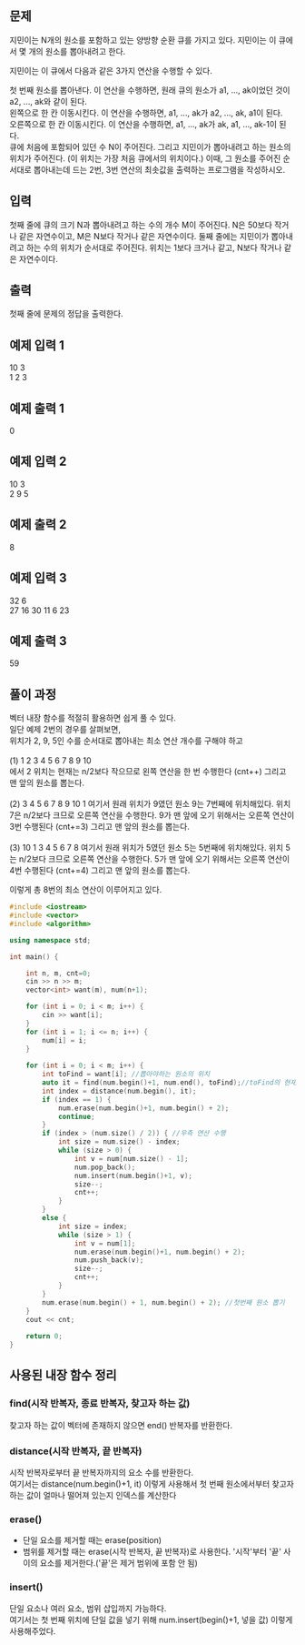 ## 문제
지민이는 N개의 원소를 포함하고 있는 양방향 순환 큐를 가지고 있다. 지민이는 이 큐에서 몇 개의 원소를 뽑아내려고 한다.

지민이는 이 큐에서 다음과 같은 3가지 연산을 수행할 수 있다.

첫 번째 원소를 뽑아낸다. 이 연산을 수행하면, 원래 큐의 원소가 a1, ..., ak이었던 것이 a2, ..., ak와 같이 된다.<br>
왼쪽으로 한 칸 이동시킨다. 이 연산을 수행하면, a1, ..., ak가 a2, ..., ak, a1이 된다.<br>
오른쪽으로 한 칸 이동시킨다. 이 연산을 수행하면, a1, ..., ak가 ak, a1, ..., ak-1이 된다.<br>
큐에 처음에 포함되어 있던 수 N이 주어진다. 그리고 지민이가 뽑아내려고 하는 원소의 위치가 주어진다. (이 위치는 가장 처음 큐에서의 위치이다.) 이때, 그 원소를 주어진 순서대로 뽑아내는데 드는 2번, 3번 연산의 최솟값을 출력하는 프로그램을 작성하시오.
<br>
## 입력
첫째 줄에 큐의 크기 N과 뽑아내려고 하는 수의 개수 M이 주어진다. N은 50보다 작거나 같은 자연수이고, M은 N보다 작거나 같은 자연수이다. 둘째 줄에는 지민이가 뽑아내려고 하는 수의 위치가 순서대로 주어진다. 위치는 1보다 크거나 같고, N보다 작거나 같은 자연수이다.

## 출력
첫째 줄에 문제의 정답을 출력한다.

## 예제 입력 1 
10 3<br>
1 2 3<br>
## 예제 출력 1 
0
## 예제 입력 2 
10 3<br>
2 9 5
## 예제 출력 2 
8
## 예제 입력 3 
32 6<br>
27 16 30 11 6 23
## 예제 출력 3 
59

## 풀이 과정
벡터 내장 함수를 적절히 활용하면 쉽게 풀 수 있다.<br>
일단 예제 2번의 경우를 살펴보면,<br>
위치가 2, 9, 5인 수를 순서대로 뽑아내는 최소 연산 개수를 구해야 하고<br><br>
(1) 1 2 3 4 5 6 7 8 9 10 <br>
에서 2 위치는 현재는 n/2보다 작으므로 왼쪽 연산을 한 번 수행한다 (cnt++)
그리고 맨 앞의 원소를 뽑는다.
<br><br>
(2) 3 4 5 6 7 8 9 10 1
여기서 원래 위치가 9였던 원소 9는 7번째에 위치해있다. 위치 7은 n/2보다 크므로 오른쪽 연산을 수행한다.
9가 맨 앞에 오기 위해서는 오른쪽 연산이 3번 수행된다 (cnt+=3)
그리고 맨 앞의 원소를 뽑는다.
<br><br>
(3) 10 1 3 4 5 6 7 8
여기서 원래 위치가 5였던 원소 5는 5번째에 위치해있다. 위치 5는 n/2보다 크므로 오른쪽 연산을 수행한다.
5가 맨 앞에 오기 위해서는 오른쪽 연산이 4번 수행된다 (cnt+=4)
그리고 맨 앞의 원소를 뽑는다.<br>

이렇게 총 8번의 최소 연산이 이루어지고 있다.


```C++
#include <iostream>
#include <vector>
#include <algorithm>

using namespace std;

int main() {

	int n, m, cnt=0;
	cin >> n >> m;
	vector<int> want(m), num(n+1);

	for (int i = 0; i < m; i++) {
		cin >> want[i];
	}
	for (int i = 1; i <= n; i++) {
		num[i] = i;
	}
	
	for (int i = 0; i < m; i++) {
		int toFind = want[i]; //뽑아야하는 원소의 위치
		auto it = find(num.begin()+1, num.end(), toFind);//toFind의 현재 위치
		int index = distance(num.begin(), it);
		if (index == 1) {
			num.erase(num.begin()+1, num.begin() + 2);
			continue;
		}
		if (index > (num.size() / 2)) { //우측 연산 수행
			int size = num.size() - index;
			while (size > 0) {
				int v = num[num.size() - 1];
				num.pop_back();
				num.insert(num.begin()+1, v);
				size--;
				cnt++;
			}
		}
		else {
			int size = index;
			while (size > 1) {
				int v = num[1];
				num.erase(num.begin()+1, num.begin() + 2);
				num.push_back(v);
				size--;
				cnt++;
			}
		}
		num.erase(num.begin() + 1, num.begin() + 2); //첫번째 원소 뽑기
	}
	cout << cnt;
	
	return 0;
}

```
## 사용된 내장 함수 정리
### find(시작 반복자, 종료 반복자, 찾고자 하는 값)
찾고자 하는 값이 벡터에 존재하지 않으면 end() 반복자를 반환한다.
### distance(시작 반복자, 끝 반복자)
시작 반복자로부터 끝 반복자까지의 요소 수를 반환한다.<br>
여기서는 distance(num.begin()+1, it) 이렇게 사용해서 첫 번째 원소에서부터 찾고자 하는 값이 얼마나 떨어져 있는지 인덱스를 계산한다
### erase()
- 단일 요소를 제거할 때는 erase(position)
- 범위를 제거할 때는 erase(시작 반복자, 끝 반복자)로 사용한다. '시작'부터 '끝' 사이의 요소를 제거한다.('끝'은 제거 범위에 포함 안 됨)<br>
### insert()
단일 요소나 여러 요소, 범위 삽입까지 가능하다.<br>
여기서는 첫 번째 위치에 단일 값을 넣기 위해 num.insert(begin()+1, 넣을 값) 이렇게 사용해주었다.




